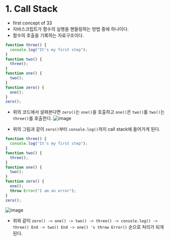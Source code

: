 # 1. Call Stack

- first concept of 33
- 자바스크립트가 함수의 실행을 핸들링하는 방법 중에 하나이다.
- 함수의 호출을 기록하는 자료구조이다.

```js
function three() {
  console.log("It's my first step");
}
function two() {
  three();
}
function one() {
  two();
}
function zero() {
  one();
}
zero();
```

- 위의 코드에서 살펴본다면 `zero()`는 `one()`을 호출하고 `one()`은 `two()`를 `two()`는 `three()`를 호출한다.
  ![image](https://user-images.githubusercontent.com/52696993/71347480-d4eb9400-25ad-11ea-9d04-d3c0355b0231.png)

- 위의 그림과 같이 `zero()`부터 `console.log()`까지 call stack에 들어가게 된다.

```js
function three() {
  console.log("It's my first step");
}
function two() {
  three();
}
function one() {
  two();
}
function zero() {
  one();
  throw Error("I am an error");
}
zero();
```

![image](https://user-images.githubusercontent.com/52696993/71347980-e1bcb780-25ae-11ea-8fec-b35a586a5073.png)

- 위와 같이 `zero() -> one() -> two() -> three() -> console.log() -> three() End -> two() End -> one() 's throw Error()` 순으로 처리가 되게 된다.
